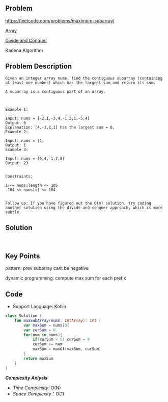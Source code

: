 ## Problem

https://leetcode.com/problems/maximum-subarray/

[Array](https://leetcode.com/tag/array) 

[Divide and Conquer](https://leetcode.com/tag/divide-and-conquer)

Kadena Algorithm


## Problem Description

```
Given an integer array nums, find the contiguous subarray (containing at least one number) which has the largest sum and return its sum.

A subarray is a contiguous part of an array.

 

Example 1:

Input: nums = [-2,1,-3,4,-1,2,1,-5,4]
Output: 6
Explanation: [4,-1,2,1] has the largest sum = 6.
Example 2:

Input: nums = [1]
Output: 1
Example 3:

Input: nums = [5,4,-1,7,8]
Output: 23
 

Constraints:

1 <= nums.length <= 105
-104 <= nums[i] <= 104
 

Follow up: If you have figured out the O(n) solution, try coding another solution using the divide and conquer approach, which is more subtle.
```

## Solution

​	


## Key Points

pattern: prev subarray cant be negative

dynamic programming: compute max sum for each prefix

## Code

- Support Language: Kotlin

```kotlin
class Solution {
    fun maxSubArray(nums: IntArray): Int {
        var maxSum = nums[0]
        var curSum = 0
        for(num in nums){
            if(curSum < 0) curSum = 0
            curSum += num
            maxSum = maxOf(maxSum, curSum)
        }
        return maxSum
    }
}
```

**_Complexity Anlysis_**

- _Time Complexity_: O(N)
- _Space Complexity_：O(1)

